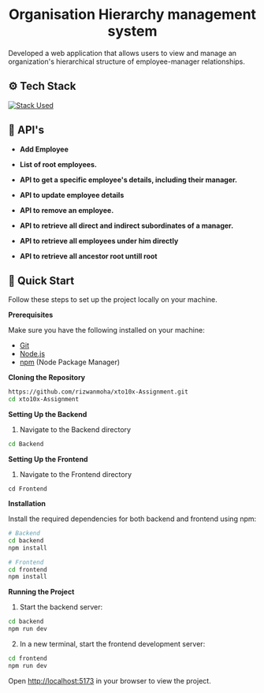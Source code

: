 <h1 align="center">Organisation Hierarchy management system</h1>

Developed a web application that allows users to view and manage an organization's hierarchical
structure of employee-manager relationships.


## <a name="tech-stack">⚙️ Tech Stack</a>

[![Stack Used](https://skillicons.dev/icons?i=react,html,js,tailwind,nodejs,express,npm,mongodb)](https://skillicons.dev)

## <a name="features">🔋 **API's**</a>

- **Add Employee**

- **List of root employees.**

- **API to get a specific employee's details, including their manager.**

- **API to update employee details**

- **API to remove an employee.**

- **API to retrieve all direct and indirect subordinates of a manager.**

- **API to retrieve all employees under him directly**

- **API to retrieve all ancestor root untill root**



## <a name="quick-start">🤸 Quick Start</a>

Follow these steps to set up the project locally on your machine.

**Prerequisites**

Make sure you have the following installed on your machine:

- [Git](https://git-scm.com/)
- [Node.js](https://nodejs.org/en)
- [npm](https://www.npmjs.com/) (Node Package Manager)

**Cloning the Repository**

```bash
https://github.com/rizwanmoha/xto10x-Assignment.git
cd xto10x-Assignment
```

**Setting Up the Backend**

1. Navigate to the Backend  directory
   
```bash
cd Backend
```



**Setting Up the Frontend**
   
1. Navigate to the Frontend directory
```
cd Frontend
```

**Installation**

Install the required dependencies for both backend and frontend using npm:

```bash
# Backend
cd backend
npm install

# Frontend
cd frontend
npm install
```


**Running the Project**
1. Start the backend server:
```bash
cd backend
npm run dev 
```
2. In a new terminal, start the frontend development server:
```bash
cd frontend
npm run dev 
```  

Open [http://localhost:5173](http://localhost:5173) in your browser to view the project.
